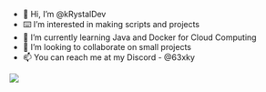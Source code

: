 - 👋 Hi, I’m @kRystalDev
- ⌨️ I’m interested in making scripts and projects
- 🌱 I’m currently learning Java and Docker for Cloud Computing
- 👀 I’m looking to collaborate on small projects
- 📫 You can reach me at my Discord - @63xky
<!--- Tracking Pixel ⤵️--->
![](https://hit.yhype.me/github/profile?user_id=74349172)

